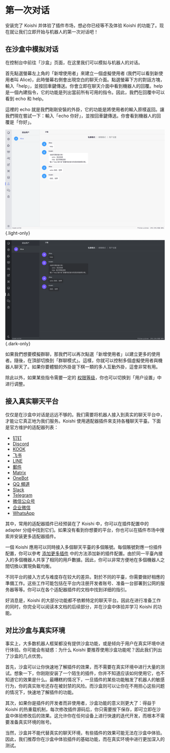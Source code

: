 # 第一次对话

安装完了 Koishi 并体验了插件市场，想必你已经等不及体验 Koishi 的功能了。现在就让我们立即开始与机器人的第一次对话吧！

## 在沙盒中模拟对话

在控制台中前往「沙盒」页面，在这里我们可以模拟与机器人的对话。

首先點選螢幕左上角的「新增使用者」來建立一個虛擬使用者 (我們可以看到新使用者叫 Alice)，此時螢幕右側會出現空白的聊天介面。點選螢幕下方的對話方塊，輸入「help」，並按回車鍵傳送。你會立即在聊天介面中看到機器人的回覆。help 是一個內建指令，它的功能是列出當前所有可用的指令。因此，我們在回覆中可以看到 echo 和 help。

這裡的 echo 就是我們剛剛安裝的外掛，它的功能是將使用者的輸入原樣返回。讓我們現在嘗試一下：輸入「echo 你好」，並按回車鍵傳送。你會看到機器人的回覆是「你好」。

![sandbox](/manual/console/sandbox.light.webp) {.light-only}

![sandbox](/manual/console/sandbox.dark.webp) {.dark-only}

如果我們想要模擬群聊，那我們可以再次點選「新增使用者」以建立更多的使用者。隨後，在頂部切換到「群聊模式」。這樣，你就可以控制多個虛擬使用者與機器人聊天了。如果你要體驗的外掛是下棋一類的多人互動外掛，這會非常有用。

除此以外，如果某些指令需要一定的 [权限等级](../usage/customize.md#权限管理)，你也可以切换到「用户设置」中进行调整。

## 接入真实聊天平台

仅仅是在沙盒中对话是远远不够的。我们需要将机器人接入到真实的聊天平台中，才能让它真正地为我们服务。Koishi 使用適配器插件來支持各種聊天平臺。下面是官方维护的适配器列表：

- [钉钉](../../plugins/adapter/dingtalk.md)
- [Discord](../../plugins/adapter/discord.md)
- [KOOK](../../plugins/adapter/kook.md)
- [飞书](../../plugins/adapter/lark.md)
- [LINE](../../plugins/adapter/line.md)
- [郵件](../../plugins/adapter/mail.md)
- [Matrix](../../plugins/adapter/matrix.md)
- [OneBot](../../plugins/adapter/onebot.md)
- [QQ 頻道](../../plugins/adapter/qqguild.md)
- [Slack](../../plugins/adapter/slack.md)
- [Telegram](../../plugins/adapter/telegram.md)
- [微信公众号](../../plugins/adapter/wechat-official.md)
- [企业微信](../../plugins/adapter/wecom.md)
- [WhatsApp](../../plugins/adapter/whatsapp.md)

其中，常用的适配器插件已经预装在了 Koishi 中，你可以在插件配置中的 adapter 分组中找到它们。如果没有看到你想要的平台，你也可以在插件市场中搜索并安装更多适配器插件。

一個 Koishi 應用可以同時接入多個聊天平臺的多個賬號。每個賬號對應一份插件配置，你可以參考 [添加更多插件](./market.md#添加更多插件) 中的方法添加新的插件配置。由於同一平臺內接入的多個機器人共享了相同的用戶數據。因此，你可以非常方便地在多個機器人之間切換以實現負載均衡。

不同平台的接入方式与难度存在较大的差异。對於不同的平臺，你需要做好相應的準備工作。这些工作可能包括在平台内注册开发者账号、准备一台部署到公网的服务器等等。你可以在各个适配器插件的文档中找到详细的指引。

好消息是，Koishi 的大部分功能都不依赖特定的聊天平台。因此在进行准备工作的同时，你完全可以阅读本文档的后续部分，并在沙盒中体验并学习 Koishi 的功能。

## 对比沙盒与真实环境

事实上，大多数机器人框架都没有提供沙盒功能，或是倾向于用户在真实环境中进行体验。你可能会有疑惑：为什么 Koishi 要推荐使用沙盒功能呢？因此我们列出了沙盒的几点优势。

首先，沙盒可以让你快速地了解插件的效果，而不需要在真实环境中进行大量的测试。想象一下，你刚刚安装了一个陌生的插件，你并不知道应该如何使用它，也不知道它的效果是什么。最糟糕的情况下，一旦插件的某些功能触发了机器人的敏感行为，你的真实账号还存在被封禁的风险。而沙盒则可以让你在不用担心这些问题的情况下，快速地了解插件的功能。

其次，如果你是插件的开发者而非使用者，沙盒功能的意义则更大了：得益于 Koishi 的热重载机制，每次修改插件源码后，你只需要按下保存，即可立即在沙盒中体验修改后的效果。这允许你在任何设备上进行快速的迭代开发，而根本不需要准备真实环境的账号。

当然，沙盒并不能代替真实的聊天环境，有些插件的效果可能无法在沙盒中体验。因此，我们推荐你在沙盒中体验插件的基础功能，而在真实环境中进行更加深入的测试。

